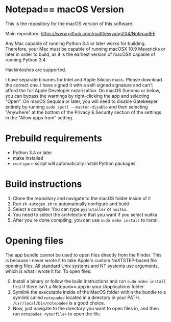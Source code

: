 # Notepad== macOS Version
This is the repository for the macOS version of this software.

Main repository: https://www.github.com/matthewyang204/NotepadEE

Any Mac capable of running Python 3.4 or later works for building. Therefore, your Mac must be capable of running macOSX 10.9 Mavericks or later in order to build, as it is the earliest version of macOSX capable of running Python 3.4.

Hackintoshes are supported.

I have separate binaries for Intel and Apple Silicon macs. Please download the correct one. I have signed it with a self-signed signature and can't afford the full Apple Developer notarization. On macOS Sonoma or below, you can bypass the warnings by right-clicking the app and selecting "Open". On macOS Sequioa or later, you will need to disable Gatekeeper entirely by running `sudo spctl --master-disable` and then selecting "Anywhere" at the bottom of the Privacy & Security section of the settings in the "Allow apps from" setting.

# Prebuild requirements
- Python 3.4 or later
- make installed
- `configure` script will automatically install Python packages

# Build instructions
1. Clone the repository and navigate to the macOS folder inside of it
2. Run `sh autogen.sh` to automatically configure and build
3. Select a compiler. You can type `pyinstaller` or `nuitka`.
4. You need to select the architecture that you want if you select nuitka.
5. After you're done compiling, you can use `sudo make install` to install.

# Opening files
The app bundle cannot be used to open files directly from the Finder. This is because I never wrote it to take Apple's custom NeXTSTEP-based file opening files. All standard Unix systems and NT systems use arguments, which is what I wrote it for. To open files:

0. Install a binary or follow the build instructions and run `sudo make install` first if there isn't a Notepad==.app in your /Applications folder.
1. Symlink the executable inside of the MacOS folder within the bundle to a symlink called `notepadee` located in a directory in your PATH. `/usr/local/bin/notepadee` is a good choice.
2. Now, just navigate to the directory you want to open files in, and then run `notepadee <yourfile>` to open the file.
